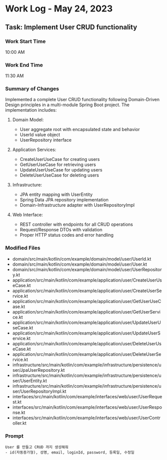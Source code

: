 # Work Log - May 24, 2023

## Task: Implement User CRUD functionality

### Work Start Time
10:00 AM

### Work End Time
11:30 AM

### Summary of Changes
Implemented a complete User CRUD functionality following Domain-Driven Design principles in a multi-module Spring Boot project. The implementation includes:

1. Domain Model:
   - User aggregate root with encapsulated state and behavior
   - UserId value object
   - UserRepository interface

2. Application Services:
   - CreateUserUseCase for creating users
   - GetUserUseCase for retrieving users
   - UpdateUserUseCase for updating users
   - DeleteUserUseCase for deleting users

3. Infrastructure:
   - JPA entity mapping with UserEntity
   - Spring Data JPA repository implementation
   - Domain-Infrastructure adapter with UserRepositoryImpl

4. Web Interface:
   - REST controller with endpoints for all CRUD operations
   - Request/Response DTOs with validation
   - Proper HTTP status codes and error handling

### Modified Files
- domain/src/main/kotlin/com/example/domain/model/user/UserId.kt
- domain/src/main/kotlin/com/example/domain/model/user/User.kt
- domain/src/main/kotlin/com/example/domain/model/user/UserRepository.kt
- application/src/main/kotlin/com/example/application/user/CreateUserUseCase.kt
- application/src/main/kotlin/com/example/application/user/CreateUserService.kt
- application/src/main/kotlin/com/example/application/user/GetUserUseCase.kt
- application/src/main/kotlin/com/example/application/user/GetUserService.kt
- application/src/main/kotlin/com/example/application/user/UpdateUserUseCase.kt
- application/src/main/kotlin/com/example/application/user/UpdateUserService.kt
- application/src/main/kotlin/com/example/application/user/DeleteUserUseCase.kt
- application/src/main/kotlin/com/example/application/user/DeleteUserService.kt
- infrastructure/src/main/kotlin/com/example/infrastructure/persistence/user/JpaUserRepository.kt
- infrastructure/src/main/kotlin/com/example/infrastructure/persistence/user/UserEntity.kt
- infrastructure/src/main/kotlin/com/example/infrastructure/persistence/user/UserRepositoryImpl.kt
- interfaces/src/main/kotlin/com/example/interfaces/web/user/UserRequest.kt
- interfaces/src/main/kotlin/com/example/interfaces/web/user/UserResponse.kt
- interfaces/src/main/kotlin/com/example/interfaces/web/user/UserController.kt

### Prompt
```
User 를 만들고 CRUD 까지 생성해줘
- id(자동증가형), 성명, email, loginId, password, 등록일, 수정일
```